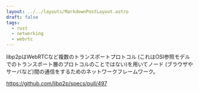 ```yaml
---
layout: ../../layouts/MarkdownPostLayout.astro
draft: false
tags:
  - rust
  - networking
  - webrtc
---
```

libp2pはWebRTCなど複数のトランスポートプロトコル (これはOSI参照モデルでのトランスポート層のプロトコルのことではない)を用いてノード (ブラウザやサーバなど)間の通信をするためのネットワークフレームワーク。

https://github.com/libp2p/specs/pull/497